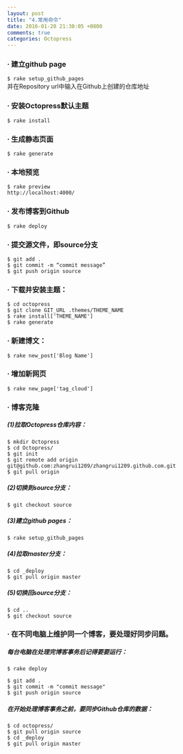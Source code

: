 ```yaml
---
layout: post
title: "4.常用命令"
date: 2016-01-20 21:30:05 +0800
comments: true
categories: Octopress
---  
```


### · 建立github page
`$ rake setup_github_pages`  
并在Repository url中输入在Github上创建的仓库地址

### · 安装Octopress默认主题
`$ rake install`  

<!--more-->  

### · 生成静态页面
`$ rake generate`  

### · 本地预览
`$ rake preview`  
`http://localhost:4000/`

### · 发布博客到Github
`$ rake deploy` 

### · 提交源文件，即source分支
`$ git add .`  
`$ git commit -m “commit message”`  
`$ git push origin source`  

### · 下载并安装主题：  
`$ cd octopress`  
`$ git clone GIT_URL .themes/THEME_NAME`  
`$ rake install['THEME_NAME']`  
`$ rake generate`  

### · 新建博文：  
`$ rake new_post['Blog Name']`  

### · 增加新网页
`$ rake new_page['tag_cloud']`  

### · 博客克隆  

##### (1)拉取Octopress仓库内容：  

`$ mkdir Octopress`  
`$ cd Octopress/`  
`$ git init`  
`$ git remote add origin git@github.com:zhangrui1209/zhangrui1209.github.com.git`  
`$ git pull origin`  

##### (2)切换到source分支：  
`$ git checkout source`  

##### (3)建立github pages：  
`$ rake setup_github_pages`  

##### (4)拉取master分支：  
`$ cd _deploy`  
`$ git pull origin master`  

##### (5)切换回source分支：  
`$ cd ..`  
`$ git checkout source`  


### · 在不同电脑上维护同一个博客，要处理好同步问题。  

##### 每台电脑在处理完博客事务后记得要要运行：  
`$ rake deploy`  

`$ git add .`  
`$ git commit -m "commit message"`  
`$ git push origin source`  

##### 在开始处理博客事务之前，要同步Github仓库的数据：  
`$ cd octopress/`  
`$ git pull origin source`  
`$ cd _deploy`  
`$ git pull origin master`  